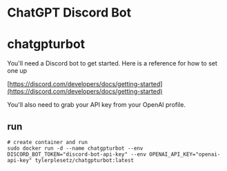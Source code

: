 # ChatGPT Discord Bot

# chatgpturbot

You'll need a Discord bot to get started. Here is a reference for how to set one up

[https://discord.com/developers/docs/getting-started](https://discord.com/developers/docs/getting-started)

You'll also need to grab your API key from your OpenAI profile.

## run

```
# create container and run
sudo docker run -d --name chatgpturbot --env DISCORD_BOT_TOKEN="discord-bot-api-key" --env OPENAI_API_KEY="openai-api-key" tylerplesetz/chatgpturbot:latest
```
